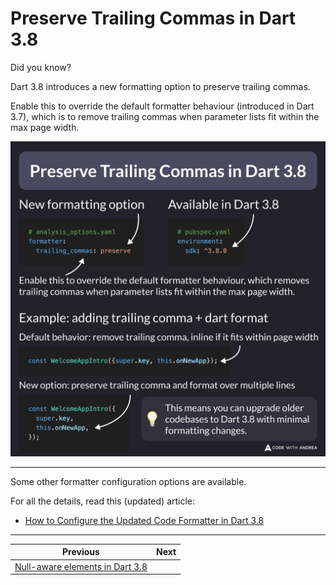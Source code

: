 # Preserve Trailing Commas in Dart 3.8

Did you know?

Dart 3.8 introduces a new formatting option to preserve trailing commas.

Enable this to override the default formatter behaviour (introduced in Dart 3.7), which is to remove trailing commas when parameter lists fit within the max page width.

![](253.png)

<!--
# New formatting option
# analysis_options.yaml
formatter:
  trailing_commas: preserve

# Available in Dart 3.8
# pubspec.yaml
environment:
  sdk: ^3.8.0

Enable this to override the default formatter behaviour, which removes trailing commas when parameter lists fit within the max page width.

Example: adding trailing comma + dart format

Default behavior: remove trailing comma, inline if it fits within page width

const WelcomeAppIntro({super.key, this.onNewApp});

New option: preserve trailing comma and format over multiple lines

const WelcomeAppIntro({
  super.key,
  this.onNewApp,
});
-->

---

Some other formatter configuration options are available.

For all the details, read this (updated) article:

- [How to Configure the Updated Code Formatter in Dart 3.8](https://codewithandrea.com/articles/updated-formatter-dart-3-8/)

---

| Previous | Next |
| -------- | ---- |
| [Null-aware elements in Dart 3.8](../0252-null-aware-elements-dart-3.8/index.md) | |


<!-- TWITTER|https://x.com/biz84/status/1925126563588194639 -->
<!-- LINKEDIN|https://www.linkedin.com/posts/andreabizzotto_did-you-know-dart-38-introduces-a-new-activity-7330892354045804547-c-pC -->
<!-- BLUESKY|https://bsky.app/profile/codewithandrea.com/post/3lpod6unsd224 -->